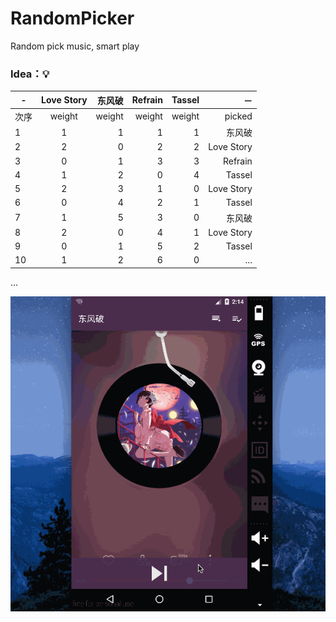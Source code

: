 # RandomPicker
Random pick music, smart play

### Idea：💡
|  -     | Love Story | 东风破  |Refrain  | Tassel|   －       |
| -------|:----------:| -------:| -------:|------:|-----------:|
| 次序   |  weight    | weight  |weight   | weight|   picked   |
| 1      |    1       |     1   |   1     |   1   |   东风破   |
| 2      |    2       |     0   |   2     |   2   | Love Story |
| 3      |    0       |     1   |   3     |   3   |   Refrain  |
| 4      |    1       |     2   |   0     |   4   |   Tassel   |
| 5      |    2       |     3   |   1     |   0   | Love Story |
| 6      |    0       |     4   |   2     |   1   |   Tassel   |
| 7      |    1       |     5   |   3     |   0   |   东风破   |
| 8      |    2       |     0   |   4     |   1   | Love Story |
| 9      |    0       |     1   |   5     |   2   |   Tassel   |
| 10     |    1       |     2   |   6     |   0   |     ...    |
...

![RandomPicker](https://raw.githubusercontent.com/XunMengWinter/source/master/gif/RandomPicker.gif)

